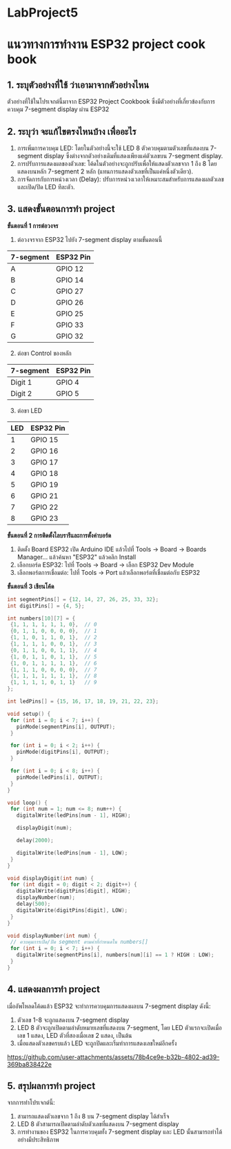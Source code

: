 # LabProject5
# แนวทางการทำงาน ESP32 project cook book
## 1. ระบุตัวอย่างที่ใช้ ว่าเอามาจากตัวอย่างไหน
ตัวอย่างที่ใช้ในโปรเจกต์นี้มาจาก ESP32 Project Cookbook ซึ่งมีตัวอย่างที่เกี่ยวข้องกับการควบคุม 7-segment display ผ่าน ESP32 
## 2. ระบุว่า จะแก้ไขตรงไหนบ้าง เพื่ออะไร
1. การเพิ่มการควบคุม LED: โดยในตัวอย่างนี้จะใช้ LED 8 ตัวควบคุมตามตัวเลขที่แสดงบน 7-segment display ซึ่งต่างจากตัวอย่างเดิมที่แสดงเพียงแค่ตัวเลขบน 7-segment display.
2. การปรับการแสดงผลของตัวเลข: โค้ดในตัวอย่างจะถูกปรับเพื่อให้แสดงตัวเลขจาก 1 ถึง 8 โดยแสดงบนหลัก 7-segment 2 หลัก (แทนการแสดงตัวเลขที่เป็นแค่หนึ่งตัวเดียว).
3. การจัดการกับการหน่วงเวลา (Delay): ปรับการหน่วงเวลาให้เหมาะสมสำหรับการแสดงผลตัวเลขและเปิด/ปิด LED ทีละตัว.
## 3. แสดงขั้นตอนการทำ project
**ขั้นตอนที่ 1 การต่อวงจร**
1. ต่อวงจรจาก ESP32 ไปยัง 7-segment display ตามขั้นตอนนี้

| 7-segment |ESP32 Pin | 
| -------- | -------- | 
| A | GPIO 12 | 
| B | GPIO 14 | 
| C	| GPIO 27 |
| D |	GPIO 26 |
| E	| GPIO 25 |
| F	| GPIO 33 |
| G	| GPIO 32 |

2. ต่อขา Control ของหลัก

| 7-segment |ESP32 Pin | 
| -------- | -------- | 
| Digit 1 | GPIO 4 | 
| Digit 2 | GPIO 5 | 

3. ต่อขา LED

| LED |ESP32 Pin | 
| -------- | -------- | 
| 1 | GPIO 15 | 
| 2 | GPIO 16 | 
| 3	| GPIO 17 |
| 4 |	GPIO 18 |
| 5	| GPIO 19 |
| 6	| GPIO 21 |
| 7	| GPIO 22 |
| 8	| GPIO 23 |


**ขั้นตอนที่ 2 การติดตั้งไลบรารีและการตั้งค่าบอร์ด**
1. ติดตั้ง Board ESP32
เปิด Arduino IDE แล้วไปที่ Tools → Board → Boards Manager... แล้วค้นหา "ESP32" แล้วคลิก Install
2. เลือกบอร์ด ESP32:
ไปที่ Tools → Board → เลือก ESP32 Dev Module
3. เลือกพอร์ตการเชื่อมต่อ:
ไปที่ Tools → Port แล้วเลือกพอร์ตที่เชื่อมต่อกับ ESP32

**ขั้นตอนที่ 3 เขียนโค้ด**
 ```cpp
int segmentPins[] = {12, 14, 27, 26, 25, 33, 32}; 
int digitPins[] = {4, 5};  

int numbers[10][7] = {
  {1, 1, 1, 1, 1, 1, 0},  // 0
  {0, 1, 1, 0, 0, 0, 0},  // 1
  {1, 1, 0, 1, 1, 0, 1},  // 2
  {1, 1, 1, 1, 0, 0, 1},  // 3
  {0, 1, 1, 0, 0, 1, 1},  // 4
  {1, 0, 1, 1, 0, 1, 1},  // 5
  {1, 0, 1, 1, 1, 1, 1},  // 6
  {1, 1, 1, 0, 0, 0, 0},  // 7
  {1, 1, 1, 1, 1, 1, 1},  // 8
  {1, 1, 1, 1, 0, 1, 1}   // 9
};

int ledPins[] = {15, 16, 17, 18, 19, 21, 22, 23}; 

void setup() {
  for (int i = 0; i < 7; i++) {
    pinMode(segmentPins[i], OUTPUT);  
  }

  for (int i = 0; i < 2; i++) {
    pinMode(digitPins[i], OUTPUT);  
  }

  for (int i = 0; i < 8; i++) {
    pinMode(ledPins[i], OUTPUT);  
  }
}

void loop() {
  for (int num = 1; num <= 8; num++) {
    digitalWrite(ledPins[num - 1], HIGH);

    displayDigit(num);

    delay(2000);

    digitalWrite(ledPins[num - 1], LOW);
  }
}

void displayDigit(int num) {
  for (int digit = 0; digit < 2; digit++) {
    digitalWrite(digitPins[digit], HIGH);  
    displayNumber(num);  
    delay(500);  
    digitalWrite(digitPins[digit], LOW);  
  }
}

void displayNumber(int num) {
  // ควบคุมการเปิด/ปิด segment ตามค่าที่กำหนดใน numbers[]
  for (int i = 0; i < 7; i++) {
    digitalWrite(segmentPins[i], numbers[num][i] == 1 ? HIGH : LOW);
  }
}
 ```

## 4. แสดงผลการทำ project
เมื่ออัพโหลดโค้ดแล้ว ESP32 จะทำการควบคุมการแสดงผลบน 7-segment display ดังนี้:
1. ตัวเลข 1-8 จะถูกแสดงบน 7-segment display
2. LED 8 ตัวจะถูกเปิดตามลำดับหมายเลขที่แสดงบน 7-segment, โดย LED ตัวแรกจะเปิดเมื่อเลข 1 แสดง, LED ตัวที่สองเมื่อเลข 2 แสดง, เป็นต้น
3. เมื่อแสดงตัวเลขครบแล้ว LED จะถูกปิดและเริ่มทำการแสดงเลขใหม่อีกครั้ง


https://github.com/user-attachments/assets/78b4ce9e-b32b-4802-ad39-369ba838422e


## 5. สรุปผลการทำ project
จากการทำโปรเจกต์นี้:
1. สามารถแสดงตัวเลขจาก 1 ถึง 8 บน 7-segment display ได้สำเร็จ
2. LED 8 ตัวสามารถเปิดตามลำดับตัวเลขที่แสดงบน 7-segment display
3. การทำงานของ ESP32 ในการควบคุมทั้ง 7-segment display และ LED นั้นสามารถทำได้อย่างมีประสิทธิภาพ
